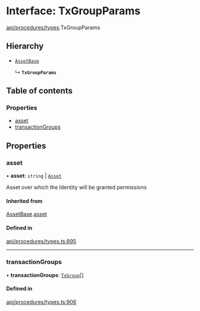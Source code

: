 # Interface: TxGroupParams

[api/procedures/types](../wiki/api.procedures.types).TxGroupParams

## Hierarchy

- [`AssetBase`](../wiki/api.procedures.types.AssetBase)

  ↳ **`TxGroupParams`**

## Table of contents

### Properties

- [asset](../wiki/api.procedures.types.TxGroupParams#asset)
- [transactionGroups](../wiki/api.procedures.types.TxGroupParams#transactiongroups)

## Properties

### asset

• **asset**: `string` \| [`Asset`](../wiki/api.entities.Asset.Asset)

Asset over which the Identity will be granted permissions

#### Inherited from

[AssetBase](../wiki/api.procedures.types.AssetBase).[asset](../wiki/api.procedures.types.AssetBase#asset)

#### Defined in

[api/procedures/types.ts:895](https://github.com/PolymeshAssociation/polymesh-sdk/blob/91c2d2d8/src/api/procedures/types.ts#L895)

___

### transactionGroups

• **transactionGroups**: [`TxGroup`](../wiki/types.TxGroup)[]

#### Defined in

[api/procedures/types.ts:906](https://github.com/PolymeshAssociation/polymesh-sdk/blob/91c2d2d8/src/api/procedures/types.ts#L906)
